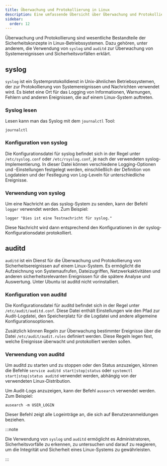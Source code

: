 ```yaml
---
title: Überwachung und Protokollierung in Linux
description: Eine umfassende Übersicht über Überwachung und Protokollierung in Linux, einschließlich der Verwendung von syslog und auditd zur Überwachung von Systemereignissen und Sicherheitsvorfällen.
sidebar:
  order: 12
---
```


Überwachung und Protokollierung sind wesentliche Bestandteile der Sicherheitskonzepte in Linux-Betriebssystemen. Dazu gehören, unter anderem, die Verwendung von `syslog` und `auditd` zur Überwachung von Systemereignissen und Sicherheitsvorfällen erklärt.

## syslog

`syslog` ist ein Systemprotokolldienst in Unix-ähnlichen Betriebssystemen, der zur Protokollierung von Systemereignissen und Nachrichten verwendet wird. Es bietet eine Ort für das Logging von Informationen, Warnungen, Fehlern und anderen Ereignissen, die auf einem Linux-System auftreten.

### Syslog lesen

Lesen kann man das Syslog mit dem `journalctl` Tool:

```shell
journalctl
```

### Konfiguration von syslog

Die Konfigurationsdatei für syslog befindet sich in der Regel unter `/etc/syslog.conf` oder `/etc/rsyslog.conf`, je nach der verwendeten syslog-Implementierung. In dieser Datei können verschiedene Logging-Optionen und -Einstellungen festgelegt werden, einschließlich der Definition von Logdateien und der Festlegung von Log-Leveln für unterschiedliche Ereignisse.

### Verwendung von syslog

Um eine Nachricht an das syslog-System zu senden, kann der Befehl `logger` verwendet werden. Zum Beispiel:

```shell
logger "Dies ist eine Testnachricht für syslog."
```

Diese Nachricht wird dann entsprechend den Konfigurationen in der syslog-Konfigurationsdatei protokolliert.

## auditd

`auditd` ist ein Dienst für die Überwachung und Protokollierung von Sicherheitsereignissen auf einem Linux-System. Es ermöglicht die Aufzeichnung von Systemaufrufen, Dateizugriffen, Netzwerkaktivitäten und anderen sicherheitsrelevanten Ereignissen für die spätere Analyse und Auswertung. Unter Ubuntu ist auditd nicht vorinstalliert.

### Konfiguration von auditd

Die Konfigurationsdatei für auditd befindet sich in der Regel unter `/etc/audit/auditd.conf`. Diese Datei enthält Einstellungen wie den Pfad zur Audit-Logdatei, den Speicherplatz für die Logdatei und andere allgemeine Konfigurationsoptionen.

Zusätzlich können Regeln zur Überwachung bestimmter Ereignisse über die Datei `/etc/audit/audit.rules` definiert werden. Diese Regeln legen fest, welche Ereignisse überwacht und protokolliert werden sollen.

### Verwendung von auditd

Um auditd zu starten und zu stoppen oder den Status anzuzeigen, können die Befehle `service auditd start|stop|status` oder `systemctl start|stop|status auditd` verwendet werden, abhängig von der verwendeten Linux-Distribution.

Um Audit-Logs anzuzeigen, kann der Befehl `ausearch` verwendet werden. Zum Beispiel:

```shell
ausearch -m USER_LOGIN
```

Dieser Befehl zeigt alle Logeinträge an, die sich auf Benutzeranmeldungen beziehen.

:::note

Die Verwendung von `syslog` und `auditd` ermöglicht es Administratoren, Sicherheitsvorfälle zu erkennen, zu untersuchen und darauf zu reagieren, um die Integrität und Sicherheit eines Linux-Systems zu gewährleisten.

:::
